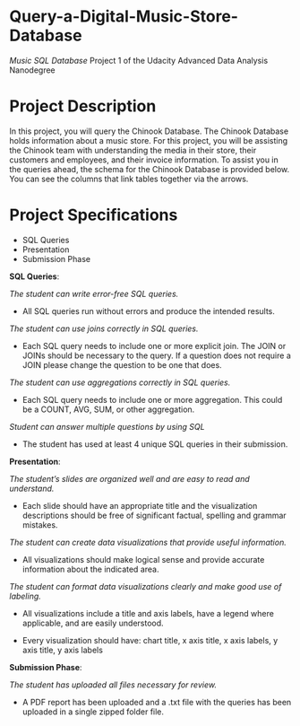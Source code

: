 # Query-a-Digital-Music-Store-Database
*Music SQL Database*
Project 1 of the Udacity Advanced Data Analysis Nanodegree

# Project Description
In this project, you will query the Chinook Database. The Chinook Database holds information about a music store. For this project, you will be assisting the Chinook team with understanding the media in their store, their customers and employees, and their invoice information. To assist you in the queries ahead, the schema for the Chinook Database is provided below. You can see the columns that link tables together via the arrows.

# Project Specifications
- SQL Queries
- Presentation
- Submission Phase

**SQL Queries**:

*The student can write error-free SQL queries.*
- All SQL queries run without errors and produce the intended results.

*The student can use joins correctly in SQL queries.*
- Each SQL query needs to include one or more explicit join. The JOIN or JOINs should be necessary to the query. If a question does not require a JOIN please change the question to be one that does.

*The student can use aggregations correctly in SQL queries.*
- Each SQL query needs to include one or more aggregation. This could be a COUNT, AVG, SUM, or other aggregation.

*Student can answer multiple questions by using SQL*
- The student has used at least 4 unique SQL queries in their submission.

**Presentation**:

*The student’s slides are organized well and are easy to read and understand.*
- Each slide should have an appropriate title and the visualization descriptions should be free of significant factual, spelling and grammar mistakes.

*The student can create data visualizations that provide useful information.*
- All visualizations should make logical sense and provide accurate information about the indicated area.

*The student can format data visualizations clearly and make good use of labeling.*
- All visualizations include a title and axis labels, have a legend where applicable, and are easily understood.

- Every visualization should have: chart title, x axis title, x axis labels, y axis title, y axis labels

**Submission Phase**:

*The student has uploaded all files necessary for review.*
- A PDF report has been uploaded and a .txt file with the queries has been uploaded in a single zipped folder file.
